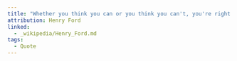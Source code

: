 ```yaml
---
title: "Whether you think you can or you think you can't, you're right."
attribution: Henry Ford
linked:
  - _wikipedia/Henry_Ford.md
tags:
  - Quote
---
```

